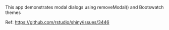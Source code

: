 This app demonstrates modal dialogs using removeModal() and Bootswatch themes

Ref: https://github.com/rstudio/shiny/issues/3446
